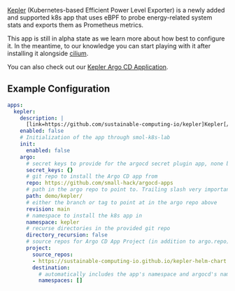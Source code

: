 [Kepler](https://github.com/sustainable-computing-io/kepler) (Kubernetes-based Efficient Power Level Exporter) is a newly added and supported k8s app that uses eBPF to probe energy-related system stats and exports them as Prometheus metrics.

This app is still in alpha state as we learn more about how best to configure it. In the meantime, to our knowledge you can start playing with it after installing it alongside [cilium](/k8s_apps/cilium.md).

You can also check out our [Kepler Argo CD Application](https://github.com/small-hack/argocd-apps/tree/main/demo/kepler).

## Example Configuration

```yaml
apps:
  kepler:
    description: |
      [link=https://github.com/sustainable-computing-io/kepler]Kepler[/link] (Kubernetes Efficient Power Level Exporter) uses eBPF to probe energy-related system stats and exports them as Prometheus metrics.
    enabled: false
    # Initialization of the app through smol-k8s-lab
    init:
      enabled: false
    argo:
      # secret keys to provide for the argocd secret plugin app, none by default
      secret_keys: {}
      # git repo to install the Argo CD app from
      repo: https://github.com/small-hack/argocd-apps
      # path in the argo repo to point to. Trailing slash very important!
      path: demo/kepler/
      # either the branch or tag to point at in the argo repo above
      revision: main
      # namespace to install the k8s app in
      namespace: kepler
      # recurse directories in the provided git repo
      directory_recursion: false
      # source repos for Argo CD App Project (in addition to argo.repo)
      project:
        source_repos:
        - https://sustainable-computing-io.github.io/kepler-helm-chart
        destination:
          # automatically includes the app's namespace and argocd's namespace
          namespaces: []
```
